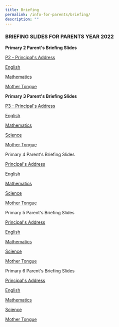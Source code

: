 ```yaml
---
title: Briefing
permalink: /info-for-parents/briefing/
description: ""
---
```

<h3>BRIEFING SLIDES FOR PARENTS YEAR 2022</h3>

**Primary 2 Parent's Briefing Slides**


[P2 - Principal's Address](/files/2022/Briefing%20Documents/P2%20Ps%20Address.pdf)

[English](/files/2022/Briefing%20Documents/P2%20Subject%20Briefing%20-%20EL.pdf)

[Mathematics](/files/2022/Briefing%20Documents/P2%20Subject%20Briefing%20-%20Math.pdf)

[Mother Tongue](/files/2022/Briefing%20Documents/P2%20Subject%20Briefing%20-%20MT.pdf)

  

**Primary 3 Parent's Briefing Slides**  

[P3 - Principal's Address](/files/2022/Briefing%20Documents/P3%20Ps%20Address.pdf)

[English](/files/2022/Briefing%20Documents/P3%20Subject%20Briefing%20-%20EL.pdf)

[Mathematics](/files/2022/Briefing%20Documents/P3%20Subject%20Briefing%20-%20Math.pdf)

[Science](/files/2022/Briefing%20Documents/P3%20Subject%20Briefing%20-%20Science.pdf)

[Mother Tongue](/files/P3%20Subject%20Briefing%20-%20MT.pdf)

  

Primary 4 Parent's Briefing Slides  

[Principal's Address](/files/P4%20Ps%20Address.pdf)

[English](/files/P4%20Subject%20Briefing%20-%20EL.pdf)

[Mathematics](/files/P4%20Subject%20Briefing%20-%20Math.pdf)

[Science](/files/P4%20Subject%20Briefing%20-%20Science.pdf)

[Mother Tongue](/files/P4%20Subject%20Briefing%20-%20MT.pdf)

  

Primary 5 Parent's Briefing Slides  

[Principal's Address](/files/P5%20Ps%20Address.pdf)

[English](/files/P5%20Subject%20Briefing%20-%20EL.pdf)

[Mathematics](/files/P5%20Subject%20Briefing%20-%20Math.pdf)

[Science](/files/P5%20Subject%20Briefing%20-%20Science.pdf)

[Mother Tongue](/files/P5%20Subject%20Briefing%20-%20MT.pdf)

  

Primary 6 Parent's Briefing Slides  

[Principal's Address](/files/P6%20Ps%20Address.pdf)

[English](/files/P6%20Subject%20Briefing%20-%20EL.pdf)

[Mathematics](/files/P6%20Subject%20Briefing%20-%20Math.pdf)

[Science](/files/P6%20Subject%20Briefing%20-%20Science.pdf)

[Mother Tongue](/files/P6%20Subject%20Briefing%20-%20MT.pdf)